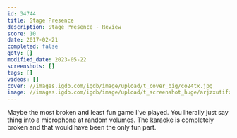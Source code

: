```yaml
---
id: 34744
title: Stage Presence
description: Stage Presence - Review
score: 10
date: 2017-02-21
completed: false
goty: []
modified_date: 2023-05-22
screenshots: []
tags: []
videos: []
cover: //images.igdb.com/igdb/image/upload/t_cover_big/co24tx.jpg
image: //images.igdb.com/igdb/image/upload/t_screenshot_huge/arjzxutifz55vh3iges8.jpg
---
```

Maybe the most broken and least fun game I've played. You literally just say thing into a microphone at random volumes. The karaoke is completely broken and that would have been the only fun part. 